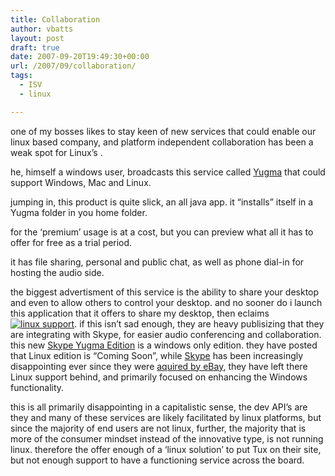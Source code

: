 ```yaml
---
title: Collaboration
author: vbatts
layout: post
draft: true
date: 2007-09-20T19:49:30+00:00
url: /2007/09/collaboration/
tags:
  - ISV
  - linux

---
```

one of my bosses likes to stay keen of new services that could enable our linux based company, and platform independent collaboration has been a weak spot for Linux&#8217;s .
  
he, himself a windows user, broadcasts this service called [Yugma][1] that could support Windows, Mac and Linux.
  
jumping in, this product is quite slick, an all java app. it &#8220;installs&#8221; itself in a Yugma folder in you home folder.

for the &#8216;premium&#8217; usage is at a cost, but you can preview what all it has to offer for free as a trial period.

it has file sharing, personal and public chat, as well as phone dial-in for hosting the audio side. 

the biggest advertisment of this service is the ability to share your desktop and even to allow others to control your desktop. and no sooner do i launch this application that it offers to share my desktop, then eclaims <a href='/?attachment_id=4' rel='attachment wp-att-4' title='linux support'><img src='/img/2007/09/44snapshot.jpg' alt='linux support' /></a>. if this isn&#8217;t sad enough, they are heavy publisizing that they are integrating with Skype, for easier audio conferencing and collaboration. this new [Skype Yugma Edition][2] is a windows only edition. they have posted that Linux edition is &#8220;Coming Soon&#8221;, while [Skype][3] has been increasingly disappointing ever since they were [aquired by eBay][4], they have left there Linux support behind, and primarily focused on enhancing the Windows functionality.
  
this is all primarily disappointing in a capitalistic sense, the dev API&#8217;s are they and many of these services are likely facilitated by linux platforms, but since the majority of end users are not linux, further, the majority that is more of the consumer mindset instead of the innovative type, is not running linux. therefore the offer enough of a &#8216;linux solution&#8217; to put Tux on their site, but not enough support to have a functioning service across the board.

 [1]: http://www.yugma.com
 [2]: https://www.yugma.com/yugmaskype/
 [3]: http://www.skype.com/
 [4]: http://about.skype.com/2005/09/ebay_to_acquire_skype.html